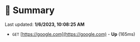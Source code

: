 # 📖 Summary
Last updated: **1/6/2023, 10:08:25 AM**

- `GET` [https://google.com](https://google.com) - **Up** (165ms)
